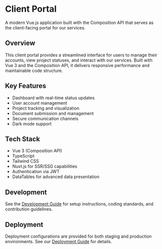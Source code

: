 # Client Portal

A modern Vue.js application built with the Composition API that serves as the client-facing portal for our services.

## Overview

This client portal provides a streamlined interface for users to manage their accounts, view project statuses, and interact with our services. Built with Vue 3 and the Composition API, it delivers responsive performance and maintainable code structure.

## Key Features

- Dashboard with real-time status updates
- User account management
- Project tracking and visualization
- Document submission and management
- Secure communication channels
- Dark mode support

## Tech Stack

- Vue 3 (Composition API)
- TypeScript
- Tailwind CSS
- Nuxt.js for SSR/SSG capabilities
- Authentication via JWT
- DataTables for advanced data presentation

## Development

See the [Development Guide](./docs/development.md) for setup instructions, coding standards, and contribution guidelines.

## Deployment

Deployment configurations are provided for both staging and production environments. See our [Deployment Guide](./docs/deployment.md) for details.
